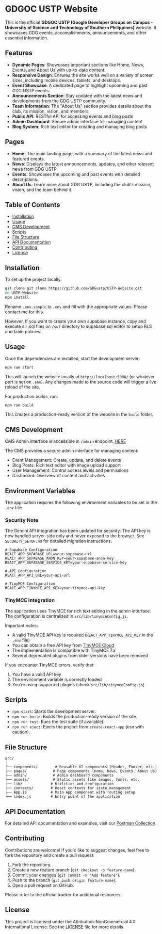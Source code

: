 # GDGOC USTP Website

This is the official **GDGOC USTP (Google Developer Groups on Campus - University of Science and Technology of Southern Philippines)** website. It showcases GDG events, accomplishments, announcements, and other essential information.

## Features

- **Dynamic Pages**: Showcases important sections like Home, News, Events, and About Us with up-to-date content.
- **Responsive Design**: Ensures the site works well on a variety of screen sizes, including mobile devices, tablets, and desktops.
- **Event Showcase**: A dedicated page to highlight upcoming and past GDG USTP events.
- **Announcements Section**: Stay updated with the latest news and developments from the GDG USTP community.
- **Team Information**: The "About Us" section provides details about the club, its mission, vision, and members.
- **Public API**: RESTful API for accessing events and blog posts
- **Admin Dashboard**: Secure admin interface for managing content
- **Blog System**: Rich text editor for creating and managing blog posts

## Pages

- **Home**: The main landing page, with a summary of the latest news and featured events.
- **News**: Displays the latest announcements, updates, and other relevant news from GDG USTP.
- **Events**: Showcases the upcoming and past events with detailed descriptions.
- **About Us**: Learn more about GDG USTP, including the club's mission, vision, and the team behind it.

## Table of Contents

- [Installation](#installation)
- [Usage](#usage)
- [CMS Development](#cms-development)
- [Scripts](#scripts)
- [File Structure](#file-structure)
- [API Documentation](#api-documentation)
- [Contributing](#contributing)
- [License](#license)

## Installation

To set up the project locally:

```bash
git clone git clone https://github.com/GDGustp/USTP-Website.git
cd USTP-Website
npm install
```

Rename `.env.sample` to `.env` and fill with the appropriate values. Please contact me for this.

However, If you want to create your own supabase instance, copy and execute all .sql files on `/sql` directory to supabase sql editor to setup RLS and table policies.


## Usage

Once the dependencies are installed, start the development server:

```bash
npm run start
```

This will launch the website locally at `http://localhost:5000/` (or whatever port is set on `.env`). Any changes made to the source code will trigger a live reload of the site.

For production builds, run:

```bash
npm run build
```

This creates a production-ready version of the website in the `build` folder.

## CMS Development

CMS Admin interface is accessible in `/admin` endpoint. [HERE](https://GDG-ustp.vercel.app/admin/login)

The CMS provides a secure admin interface for managing content:
- Event Management: Create, update, and delete events
- Blog Posts: Rich text editor with image upload support
- User Management: Control access levels and permissions
- Dashboard: Overview of content and activities

## Environment Variables

The application requires the following environment variables to be set in the `.env` file:

### Security Note
The Gemini API integration has been updated for security. The API key is now handled server-side only and never exposed to the browser. See `SECURITY_SETUP.md` for detailed migration instructions.

```
# Supabase Configuration
REACT_APP_SUPABASE_URL=your-supabase-url
REACT_APP_SUPABASE_ANON_KEY=your-supabase-anon-key
REACT_APP_SUPABASE_SERVICE_KEY=your-supabase-service-key

# API Configuration
REACT_APP_API_URL=your-api-url

# TinyMCE Configuration
REACT_APP_TINYMCE_API_KEY=your-tinymce-api-key
```

### TinyMCE Integration

The application uses TinyMCE for rich text editing in the admin interface. The configuration is centralized in `src/lib/tinymceConfig.js`. 

Important notes:
- A valid TinyMCE API key is required (`REACT_APP_TINYMCE_API_KEY` in the `.env` file)
- You can obtain a free API key from [TinyMCE Cloud](https://www.tiny.cloud/auth/signup/)
- The implementation is compatible with TinyMCE 7.x
- Several deprecated plugins from older versions have been removed

If you encounter TinyMCE errors, verify that:
1. You have a valid API key
2. The environment variable is correctly loaded
3. You're using supported plugins (check `src/lib/tinymceConfig.js`)

## Scripts

- `npm start`: Starts the development server.
- `npm run build`: Builds the production-ready version of the site.
- `npm run test`: Runs the test suite (if available).
- `npm run eject`: Ejects the project from `create-react-app` (use with caution).

## File Structure

```
src/
│
├── components/        # Reusable UI components (Header, Footer, etc.)
├── pages/            # Page components (Home, News, Events, About Us)
├── admin/            # Admin dashboard components
├── assets/           # Static assets like images, fonts, etc.
├── lib/             # Utilities and configuration
├── contexts/        # React contexts for state management
├── App.js           # Main App component with routing setup
└── index.js         # Entry point of the application
```

## API Documentation
For detailed API documentation and examples, visit our [Postman Collection](https://documenter.getpostman.com/view/41094364/2sAYQZGX13).

## Contributing

Contributions are welcome! If you'd like to suggest changes, feel free to fork the repository and create a pull request:

1. Fork the repository.
2. Create a new feature branch (`git checkout -b feature-name`).
3. Commit your changes (`git commit -m 'Add feature'`).
4. Push to the branch (`git push origin feature-name`).
5. Open a pull request on GitHub.

Please refer to the official tracker for additional resources.

## License

This project is licensed under the Attribution-NonCommercial 4.0 International License. See the [LICENSE](LICENSE) file for more details.